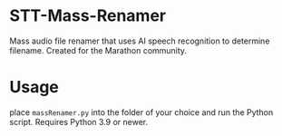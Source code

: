 # STT-Mass-Renamer
Mass audio file renamer that uses AI speech recognition to determine filename.
Created for the Marathon community.

# Usage
place `massRenamer.py` into the folder of your choice and run the Python script. Requires Python 3.9 or newer.
